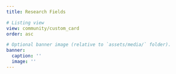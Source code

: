 ```yaml
---
title: Research Fields

# Listing view
view: community/custom_card
order: asc

# Optional banner image (relative to `assets/media/` folder).
banner:
  caption: ''
  image: ''
---
```

